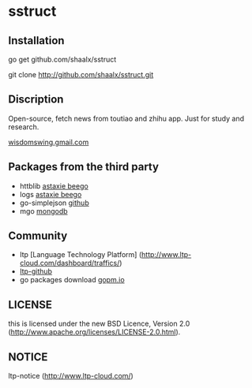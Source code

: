 sstruct
=======


## Installation


go get github.com/shaalx/sstruct

git clone http://github.com/shaalx/sstruct.git


## Discription

Open-source, fetch news from toutiao and zhihu app. Just for study and research.

[wisdomswing.gmail.com](wisdomswing.gmail.com)

## Packages from the third party

* httblib [astaxie beego](http://beego.me/)
* logs [astaxie beego](http://beego.me/)
* go-simplejson [github](https://github.com/)
* mgo [mongodb](http://www.mongodb.org/)

## Community

* ltp [Language Technology Platform] (http://www.ltp-cloud.com/dashboard/traffics/)
* [ltp-github](https://github.com/HIT-SCIR/ltp)
* go packages download [gopm.io](http://gopm.io)

## LICENSE

this is licensed under the new BSD Licence, Version 2.0
(http://www.apache.org/licenses/LICENSE-2.0.html).

## NOTICE
ltp-notice (http://www.ltp-cloud.com/)